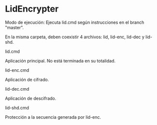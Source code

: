 # LidEncrypter

Modo de ejecución: Ejecuta lid.cmd según instrucciones en el branch "master".

En la misma carpeta, deben coexistir 4 archivos: lid, lid-enc, lid-dec y lid-shd.


lid.cmd

Aplicación principal. No está terminada en su totalidad.


lid-enc.cmd

Aplicación de cifrado.


lid-dec.cmd

Aplicación de descifrado.


lid-shd.cmd

Protección a la secuencia generada por lid-enc.
